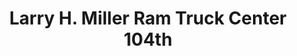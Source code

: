 ---
title: "Larry H. Miller Ram Truck Center 104th"
url: /federal-heights/larry-h-miller-ram-truck-center-104th/
shop: car
---